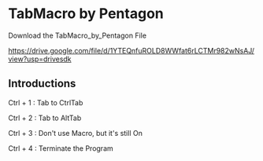 # TabMacro by Pentagon
Download the TabMacro_by_Pentagon File  

https://drive.google.com/file/d/1YTEQnfuROLD8WWfat6rLCTMr982wNsAJ/view?usp=drivesdk

## Introductions
Ctrl + 1 : Tab to CtrlTab  

Ctrl + 2 : Tab to AltTab  

Ctrl + 3 : Don't use Macro, but it's still On

Ctrl + 4 : Terminate the Program
